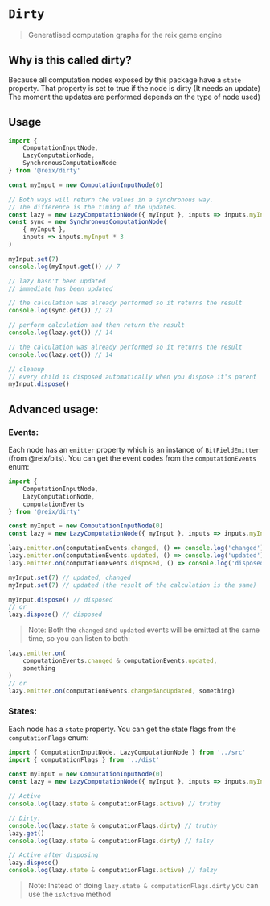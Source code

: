# `Dirty`

> Generatlised computation graphs for the reix game engine

## Why is this called dirty?

Because all computation nodes exposed by this package have a `state` property. That property is set to true if the node is dirty (It needs an update) The moment the updates are performed depends on the type of node used)

## Usage

```ts
import {
    ComputationInputNode,
    LazyComputationNode,
    SynchronousComputationNode
} from '@reix/dirty'

const myInput = new ComputationInputNode(0)

// Both ways will return the values in a synchronous way.
// The difference is the timing of the updates.
const lazy = new LazyComputationNode({ myInput }, inputs => inputs.myInput * 2)
const sync = new SynchronousComputationNode(
    { myInput },
    inputs => inputs.myInput * 3
)

myInput.set(7)
console.log(myInput.get()) // 7

// lazy hasn't been updated
// immediate has been updated

// the calculation was already performed so it returns the result
console.log(sync.get()) // 21

// perform calculation and then return the result
console.log(lazy.get()) // 14

// the calculation was already performed so it returns the result
console.log(lazy.get()) // 14

// cleanup
// every child is disposed automatically when you dispose it's parent
myInput.dispose()
```

## Advanced usage:

<h3>Events:</h3>

Each node has an `emitter` property which is an instance of `BitFieldEmitter` (from @reix/bits). You can get the event codes from the `computationEvents` enum:

```ts
import {
    ComputationInputNode,
    LazyComputationNode,
    computationEvents
} from '@reix/dirty'

const myInput = new ComputationInputNode(0)
const lazy = new LazyComputationNode({ myInput }, inputs => inputs.myInput * 2)

lazy.emitter.on(computationEvents.changed, () => console.log('changed'))
lazy.emitter.on(computationEvents.updated, () => console.log('updated'))
lazy.emitter.on(computationEvents.disposed, () => console.log('disposed'))

myInput.set(7) // updated, changed
myInput.set(7) // updated (the result of the calculation is the same)

myInput.dispose() // disposed
// or
lazy.dispose() // disposed
```

> Note: Both the `changed` and `updated` events will be emitted at the same time, so you can listen to both:

```ts
lazy.emitter.on(
    computationEvents.changed & computationEvents.updated,
    something
)
// or
lazy.emitter.on(computationEvents.changedAndUpdated, something)
```

<h3>States:</h3>

Each node has a `state` property. You can get the state flags from the `computationFlags` enum:

```ts
import { ComputationInputNode, LazyComputationNode } from '../src'
import { computationFlags } from '../dist'

const myInput = new ComputationInputNode(0)
const lazy = new LazyComputationNode({ myInput }, inputs => inputs.myInput * 2)

// Active
console.log(lazy.state & computationFlags.active) // truthy

// Dirty:
console.log(lazy.state & computationFlags.dirty) // truthy
lazy.get()
console.log(lazy.state & computationFlags.dirty) // falsy

// Active after disposing
lazy.dispose()
console.log(lazy.state & computationFlags.active) // falzy
```

> Note: Instead of doing `lazy.state & computationFlags.dirty` you can use the `isActive` method
